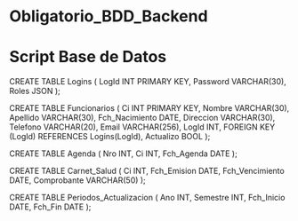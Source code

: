 # Obligatorio_BDD_Backend

# Script Base de Datos

CREATE TABLE Logins (
    LogId INT PRIMARY KEY,
    Password VARCHAR(30),
    Roles JSON
);

CREATE TABLE Funcionarios (
    Ci INT PRIMARY KEY,
    Nombre VARCHAR(30),
    Apellido VARCHAR(30),
    Fch_Nacimiento DATE,
    Direccion VARCHAR(30),
    Telefono VARCHAR(20),
    Email VARCHAR(256),
    LogId INT,
    FOREIGN KEY (LogId) REFERENCES Logins(LogId),
    Actualizo BOOL
);

CREATE TABLE Agenda (
    Nro INT,
    Ci INT,
    Fch_Agenda DATE
);

CREATE TABLE Carnet_Salud (
    Ci INT,
    Fch_Emision DATE,
    Fch_Vencimiento DATE,
    Comprobante VARCHAR(50)
);

CREATE TABLE Periodos_Actualizacion (
    Ano INT,
    Semestre INT,
    Fch_Inicio DATE,
    Fch_Fin DATE
);